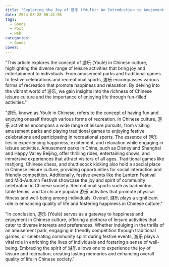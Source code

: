 ```yaml
---
title: "Exploring the Joy of 游乐 (Yóulè): An Introduction to Amusement in Chinese Culture"
date: 2024-08-28 06:41:56
tags:
  - Goods
  - Post
  - web
categories:
  - Goods
cover: 
---
```


"This article explores the concept of 游乐 (Yóulè) in Chinese culture, highlighting the diverse range of leisure activities that bring joy and entertainment to individuals. From amusement parks and traditional games to festive celebrations and recreational sports, 游乐 encompasses various forms of recreation that promote happiness and relaxation. By delving into the vibrant world of 游乐, we gain insights into the richness of Chinese leisure culture and the importance of enjoying life through fun-filled activities."

"游乐, known as Yóulè in Chinese, refers to the concept of having fun and enjoying oneself through various forms of recreation. In Chinese culture, 游乐 activities encompass a wide range of leisure pursuits, from visiting amusement parks and playing traditional games to enjoying festive celebrations and participating in recreational sports. The essence of 游乐 lies in experiencing happiness, excitement, and relaxation while engaging in leisure activities. Amusement parks in China, such as Disneyland Shanghai and Happy Valley Beijing, offer thrilling rides, entertaining shows, and immersive experiences that attract visitors of all ages. Traditional games like mahjong, Chinese chess, and shuttlecock kicking also hold a special place in Chinese leisure culture, providing opportunities for social interaction and friendly competition. Additionally, festive events like the Lantern Festival and Mid-Autumn Festival showcase the joy and spirit of community celebration in Chinese society. Recreational sports such as badminton, table tennis, and tai chi are popular 游乐 activities that promote physical fitness and well-being among individuals. Overall, 游乐 plays a significant role in enhancing quality of life and fostering happiness in Chinese culture."

"In conclusion, 游乐 (Yóulè) serves as a gateway to happiness and enjoyment in Chinese culture, offering a plethora of leisure activities that cater to diverse interests and preferences. Whether indulging in the thrills of an amusement park, engaging in friendly competition through traditional games, or celebrating community spirit during festive events, 游乐 plays a vital role in enriching the lives of individuals and fostering a sense of well-being. Embracing the spirit of 游乐 allows one to experience the joy of leisure and recreation, creating lasting memories and enhancing overall quality of life in Chinese society."
